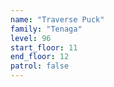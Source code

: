 ```yaml
---
name: "Traverse Puck"
family: "Tenaga"
level: 96
start_floor: 11
end_floor: 12
patrol: false
---
```


